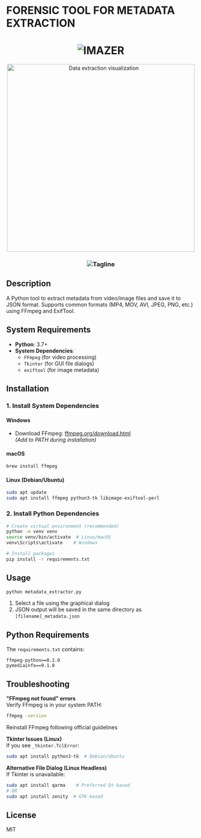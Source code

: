 # FORENSIC TOOL FOR METADATA EXTRACTION
<div align="center">

  <h1>
    <img src="https://img.shields.io/badge/IMAZER-Forensic_Tool-blue?style=for-the-badge&logo=icloud&logoColor=white" alt="IMAZER">
  </h1>

  <img src="https://media.giphy.com/media/rn79UlSTDfDlS/giphy.gif" width="500" alt="Data extraction visualization">

  <h3>
    <img src="https://img.shields.io/badge/JUST_LIKE_THE_BURST!-FF6B6B?style=flat-square&logo=starship&logoColor=white" alt="Tagline">
  </h3>
</div>

## Description
A Python tool to extract metadata from video/image files and save it to JSON format. Supports common formats (MP4, MOV, AVI, JPEG, PNG, etc.) using FFmpeg and ExifTool.

## System Requirements
- **Python**: 3.7+
- **System Dependencies**:
  - `FFmpeg` (for video processing)
  - `Tkinter` (for GUI file dialogs)
  - `exiftool` (for image metadata)

## Installation

### 1. Install System Dependencies
#### Windows
- Download FFmpeg: [ffmpeg.org/download.html](https://ffmpeg.org/download.html)  
  *(Add to PATH during installation)*

#### macOS
```bash
brew install ffmpeg
```

#### Linux (Debian/Ubuntu)
```bash
sudo apt update
sudo apt install ffmpeg python3-tk libimage-exiftool-perl
```

### 2. Install Python Dependencies
```bash
# Create virtual environment (recommended)
python -m venv venv
source venv/bin/activate  # Linux/macOS
venv\Scripts\activate    # Windows

# Install packages
pip install -r requirements.txt
```

## Usage
```bash
python metadata_extractor.py
```
1. Select a file using the graphical dialog
2. JSON output will be saved in the same directory as `[filename]_metadata.json`

## Python Requirements
The `requirements.txt` contains:
```
ffmpeg-python==0.2.0
pymediainfo==9.1.0
```

## Troubleshooting
**"FFmpeg not found" errors**  
Verify FFmpeg is in your system PATH:
```bash
ffmpeg -version
```
Reinstall FFmpeg following official guidelines

**Tkinter Issues (Linux)**  
If you see `_tkinter.TclError`:
```bash
sudo apt install python3-tk  # Debian/Ubuntu
```

**Alternative File Dialog (Linux Headless)**  
If Tkinter is unavailable:
```bash
sudo apt install qarma    # Preferred Qt-based
# OR
sudo apt install zenity  # GTK-based
```



## License
MIT
